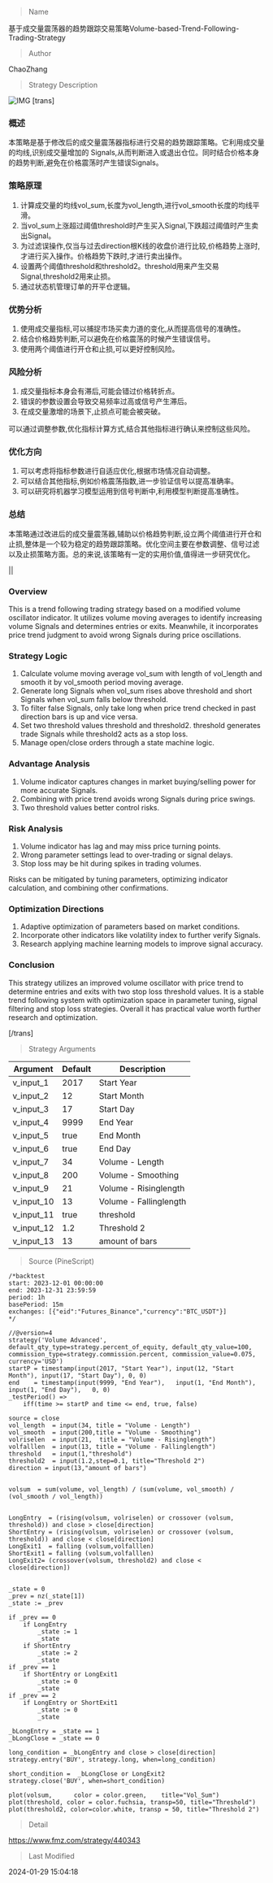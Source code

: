 
> Name

基于成交量震荡器的趋势跟踪交易策略Volume-based-Trend-Following-Trading-Strategy

> Author

ChaoZhang

> Strategy Description

![IMG](https://www.fmz.com/upload/asset/1828ea6a40ecc9c85cc.png)
[trans]

### 概述

本策略是基于修改后的成交量震荡器指标进行交易的趋势跟踪策略。它利用成交量的均线,识别成交量增加的 Signals,从而判断进入或退出仓位。同时结合价格本身的趋势判断,避免在价格震荡时产生错误Signals。

### 策略原理

1. 计算成交量的均线vol_sum,长度为vol_length,进行vol_smooth长度的均线平滑。
2. 当vol_sum上涨超过阈值threshold时产生买入Signal,下跌超过阈值时产生卖出Signal。
3. 为过滤误操作,仅当与过去direction根K线的收盘价进行比较,价格趋势上涨时,才进行买入操作。价格趋势下跌时,才进行卖出操作。
4. 设置两个阈值threshold和threshold2。threshold用来产生交易Signal,threshold2用来止损。
5. 通过状态机管理订单的开平仓逻辑。

### 优势分析  

1. 使用成交量指标,可以捕捉市场买卖力道的变化,从而提高信号的准确性。
2. 结合价格趋势判断,可以避免在价格震荡的时候产生错误信号。
3. 使用两个阈值进行开仓和止损,可以更好控制风险。

### 风险分析

1. 成交量指标本身会有滞后,可能会错过价格转折点。 
2. 错误的参数设置会导致交易频率过高或信号产生滞后。
3. 在成交量激增的场景下,止损点可能会被突破。

可以通过调整参数,优化指标计算方式,结合其他指标进行确认来控制这些风险。

### 优化方向  

1. 可以考虑将指标参数进行自适应优化,根据市场情况自动调整。
2. 可以结合其他指标,例如价格震荡指数,进一步验证信号以提高准确率。  
3. 可以研究将机器学习模型运用到信号判断中,利用模型判断提高准确性。

### 总结

本策略通过改进后的成交量震荡器,辅助以价格趋势判断,设立两个阈值进行开仓和止损,整体是一个较为稳定的趋势跟踪策略。优化空间主要在参数调整、信号过滤以及止损策略方面。总的来说,该策略有一定的实用价值,值得进一步研究优化。

||

### Overview

This is a trend following trading strategy based on a modified volume oscillator indicator. It utilizes volume moving averages to identify increasing volume Signals and determines entries or exits. Meanwhile, it incorporates price trend judgment to avoid wrong Signals during price oscillations.

### Strategy Logic

1. Calculate volume moving average vol_sum with length of vol_length and smooth it by vol_smooth period moving average.  
2. Generate long Signals when vol_sum rises above threshold and short Signals when vol_sum falls below threshold.
3. To filter false Signals, only take long when price trend checked in past direction bars is up and vice versa. 
4. Set two threshold values threshold and threshold2. threshold generates trade Signals while threshold2 acts as a stop loss.
5. Manage open/close orders through a state machine logic.

### Advantage Analysis

1. Volume indicator captures changes in market buying/selling power for more accurate Signals.
2. Combining with price trend avoids wrong Signals during price swings. 
3. Two threshold values better control risks.

### Risk Analysis  

1. Volume indicator has lag and may miss price turning points.  
2. Wrong parameter settings lead to over-trading or signal delays.
3. Stop loss may be hit during spikes in trading volumes.  

Risks can be mitigated by tuning parameters, optimizing indicator calculation, and combining other confirmations.

### Optimization Directions

1. Adaptive optimization of parameters based on market conditions.
2. Incorporate other indicators like volatility index to further verify Signals.
3. Research applying machine learning models to improve signal accuracy.

### Conclusion

This strategy utilizes an improved volume oscillator with price trend to determine entries and exits with two stop loss threshold values. It is a stable trend following system with optimization space in parameter tuning, signal filtering and stop loss strategies. Overall it has practical value worth further research and optimization.

[/trans]


> Strategy Arguments



|Argument|Default|Description|
|----|----|----|
|v_input_1|2017|Start Year|
|v_input_2|12|Start Month|
|v_input_3|17|Start Day|
|v_input_4|9999|End Year|
|v_input_5|true|End Month|
|v_input_6|true|End Day|
|v_input_7|34|Volume - Length|
|v_input_8|200|Volume - Smoothing|
|v_input_9|21|Volume - Risinglength|
|v_input_10|13|Volume - Fallinglength|
|v_input_11|true|threshold|
|v_input_12|1.2|Threshold 2|
|v_input_13|13|amount of bars|


> Source (PineScript)

``` pinescript
/*backtest
start: 2023-12-01 00:00:00
end: 2023-12-31 23:59:59
period: 1h
basePeriod: 15m
exchanges: [{"eid":"Futures_Binance","currency":"BTC_USDT"}]
*/

//@version=4
strategy('Volume Advanced', default_qty_type=strategy.percent_of_equity, default_qty_value=100, commission_type=strategy.commission.percent, commission_value=0.075, currency='USD')
startP = timestamp(input(2017, "Start Year"), input(12, "Start Month"), input(17, "Start Day"), 0, 0)
end    = timestamp(input(9999, "End Year"),   input(1, "End Month"),   input(1, "End Day"),   0, 0)
_testPeriod() =>
    iff(time >= startP and time <= end, true, false)

source = close 
vol_length  = input(34, title = "Volume - Length")
vol_smooth  = input(200,title = "Volume - Smoothing")
volriselen  = input(21,  title = "Volume - Risinglength")
volfalllen  = input(13, title = "Volume - Fallinglength")
threshold   = input(1,"threshold")
threshold2  = input(1.2,step=0.1, title="Threshold 2")
direction = input(13,"amount of bars")


volsum  = sum(volume, vol_length) / (sum(volume, vol_smooth) / (vol_smooth / vol_length))


LongEntry  = (rising(volsum, volriselen) or crossover (volsum, threshold)) and close > close[direction]
ShortEntry = (rising(volsum, volriselen) or crossover (volsum, threshold)) and close < close[direction]
LongExit1  = falling (volsum,volfalllen)
ShortExit1 = falling (volsum,volfalllen)
LongExit2= (crossover(volsum, threshold2) and close < close[direction])


_state = 0
_prev = nz(_state[1])
_state := _prev

if _prev == 0
    if LongEntry
        _state := 1
        _state
    if ShortEntry
        _state := 2
        _state
if _prev == 1
    if ShortEntry or LongExit1
        _state := 0
        _state
if _prev == 2
    if LongEntry or ShortExit1
        _state := 0
        _state

_bLongEntry = _state == 1 
_bLongClose = _state == 0 

long_condition = _bLongEntry and close > close[direction]
strategy.entry('BUY', strategy.long, when=long_condition)  
 
short_condition =  _bLongClose or LongExit2
strategy.close('BUY', when=short_condition)

plot(volsum,      color = color.green,    title="Vol_Sum")
plot(threshold, color = color.fuchsia, transp=50, title="Threshold")
plot(threshold2, color=color.white, transp = 50, title="Threshold 2")
```

> Detail

https://www.fmz.com/strategy/440343

> Last Modified

2024-01-29 15:04:18
